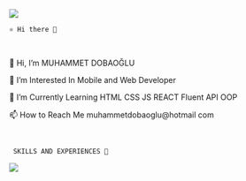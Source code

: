

<img src="https://user-images.githubusercontent.com/106467744/202533237-5a5cab63-47f2-4275-baf5-0e1963ed6d89.gif" >




    ⚛ Hi there 👋


<br/>


👋 Hi, I’m MUHAMMET DOBAOĞLU 

👀 I’m Interested In Mobile and Web Developer 

🌱 I’m Currently Learning HTML CSS JS REACT Fluent API OOP 

📫 How to Reach Me muhammetdobaoglu@hotmail com

<br/>

     SKILLS AND EXPERIENCES 👋



   <img src="https://user-images.githubusercontent.com/106467744/201714690-4f3f7d70-df54-4f08-ab84-f2496300ff56.png"  >  
    












